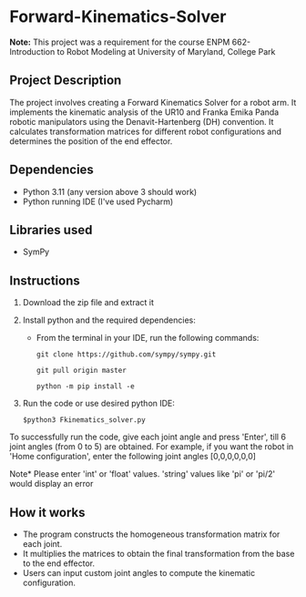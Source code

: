 # Forward-Kinematics-Solver
**Note:** This project was a requirement for the course ENPM 662- Introduction to Robot Modeling at University of Maryland, College Park

## Project Description
The project involves creating a Forward Kinematics Solver for a robot arm. It implements the kinematic analysis of the UR10 and Franka Emika Panda robotic manipulators using the Denavit-Hartenberg (DH) convention. It calculates transformation matrices for different robot configurations and determines the position of the end effector.

## Dependencies
* Python 3.11 (any version above 3 should work)
* Python running IDE (I've used Pycharm)

## Libraries used
* SymPy

## Instructions
1. Download the zip file and extract it
	
2. Install python and the required dependencies: 

   * From the terminal in your IDE, run the following commands:
     
      `git clone https://github.com/sympy/sympy.git`

      `git pull origin master`

      `python -m pip install -e`
	
4. Run the code or use desired python IDE:

	`$python3 Fkinematics_solver.py`

  To successfully run the code, give each joint angle and press 'Enter', till 6 joint angles (from 0 to 5) are obtained. For example, if you want the robot in 'Home configuration', enter the following joint     angles [0,0,0,0,0,0]

  Note* Please enter 'int' or 'float' values. 'string' values like 'pi' or 'pi/2' would display an error

## How it works

* The program constructs the homogeneous transformation matrix for each joint.
* It multiplies the matrices to obtain the final transformation from the base to the end effector.
* Users can input custom joint angles to compute the kinematic configuration.
